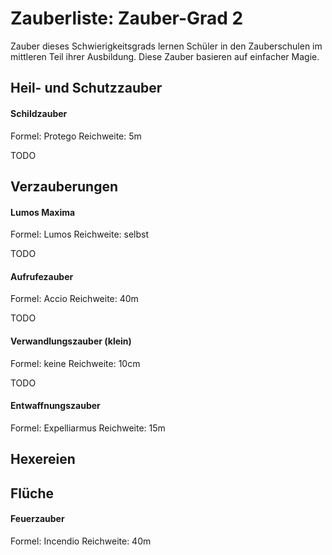 # Zauberliste: Zauber-Grad 2

Zauber dieses Schwierigkeitsgrads lernen Schüler in den Zauberschulen im mittleren Teil ihrer Ausbildung. Diese Zauber basieren auf einfacher Magie.

## Heil- und Schutzzauber

#### Schildzauber

Formel: Protego
Reichweite: 5m

TODO


## Verzauberungen

#### Lumos Maxima

Formel: Lumos
Reichweite: selbst

TODO

#### Aufrufezauber

Formel: Accio
Reichweite: 40m

TODO

#### Verwandlungszauber (klein)

Formel: keine
Reichweite: 10cm

TODO


#### Entwaffnungszauber

Formel: Expelliarmus
Reichweite: 15m



## Hexereien

## Flüche

#### Feuerzauber

Formel: Incendio
Reichweite: 40m